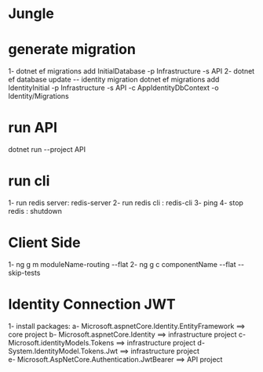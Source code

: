 # Jungle
# generate migration 
1- dotnet ef migrations add InitialDatabase -p Infrastructure -s API
2- dotnet ef database update
-- identity migration
dotnet ef migrations add IdentityInitial -p Infrastructure -s API -c AppIdentityDbContext -o Identity/Migrations
# run API
dotnet run --project API
# run cli
1- run redis server: redis-server
2- run redis cli : redis-cli
3- ping
4- stop redis : shutdown
# Client Side
1- ng g m moduleName-routing --flat
2- ng g c componentName --flat --skip-tests
# Identity Connection JWT
1- install packages:
a- Microsoft.aspnetCore.Identity.EntityFramework ==> core project
b- Microsoft.aspnetCore.Identity ==> infrastructure project 
c- Microsoft.identityModels.Tokens ==> infrastructure project
d- System.IdentityModel.Tokens.Jwt ==> infrastructure project  
e- Microsoft.AspNetCore.Authentication.JwtBearer ==> API project


